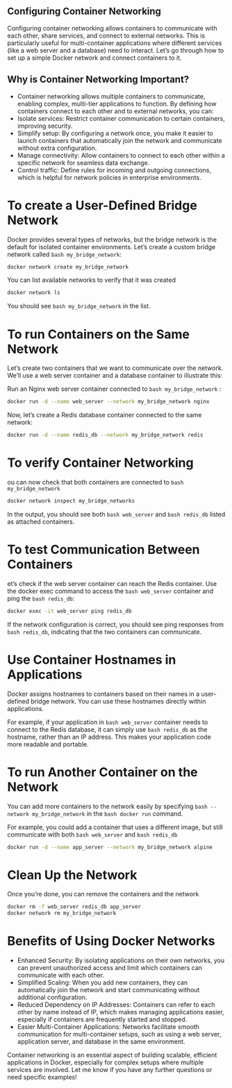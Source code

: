## Configuring Container Networking
Configuring container networking allows containers to communicate with each other, share services, and connect to external networks. This is particularly useful for multi-container applications where different services (like a web server and a database) need to interact. Let’s go through how to set up a simple Docker network and connect containers to it.

## Why is Container Networking Important?
- Container networking allows multiple containers to communicate, enabling complex, multi-tier applications to function. By defining how containers connect to each other and to external networks, you can:
- Isolate services: Restrict container communication to certain containers, improving security.
- Simplify setup: By configuring a network once, you make it easier to launch containers that automatically join the network and communicate without extra configuration.
- Manage connectivity: Allow containers to connect to each other within a specific network for seamless data exchange.
- Control traffic: Define rules for incoming and outgoing connections, which is helpful for network policies in enterprise environments.


# To create a User-Defined Bridge Network
Docker provides several types of networks, but the bridge network is the default for isolated container environments. Let’s create a custom bridge network called ```bash my_bridge_network```:
```bash 
docker network create my_bridge_network
```
You can list available networks to verify that it was created
```bash 
docker network ls
```
You should see ```bash my_bridge_network``` in the list.


# To run Containers on the Same Network
Let’s create two containers that we want to communicate over the network. We’ll use a web server container and a database container to illustrate this:

Run an Nginx web server container connected to ```bash my_bridge_network``` :
```bash 
docker run -d --name web_server --network my_bridge_network nginx
```
Now, let’s create a Redis database container connected to the same network:
```bash 
docker run -d --name redis_db --network my_bridge_network redis
```


# To verify Container Networking
ou can now check that both containers are connected to ```bash my_bridge_network```
```bash 
docker network inspect my_bridge_networks   
```
In the output, you should see both ```bash web_server``` and ```bash redis_db``` listed as attached containers.



# To test Communication Between Containers
et’s check if the web server container can reach the Redis container. Use the docker exec command to access the ```bash web_server``` container and ping the ```bash redis_db```:
```bash 
docker exec -it web_server ping redis_db
```
If the network configuration is correct, you should see ping responses from ```bash redis_db```, indicating that the two containers can communicate.



# Use Container Hostnames in Applications

Docker assigns hostnames to containers based on their names in a user-defined bridge network. You can use these hostnames directly within applications.

For example, if your application in ```bash web_server``` container needs to connect to the Redis database, it can simply use ```bash redis_db``` as the hostname, rather than an IP address. This makes your application code more readable and portable.



# To run Another Container on the Network 

You can add more containers to the network easily by specifying ```bash --network my_bridge_network``` in the ```bash docker run``` command.

For example, you could add a container that uses a different image, but still communicate with both ```bash web_server``` and ```bash redis_db```
```bash 
docker run -d --name app_server --network my_bridge_network alpine
```


# Clean Up the Network
Once you’re done, you can remove the containers and the network
```bash
docker rm -f web_server redis_db app_server
docker network rm my_bridge_network
```


# Benefits of Using Docker Networks

- Enhanced Security: By isolating applications on their own networks, you can prevent unauthorized access and limit which containers can communicate with each other.
- Simplified Scaling: When you add new containers, they can automatically join the network and start communicating without additional configuration.
- Reduced Dependency on IP Addresses: Containers can refer to each other by name instead of IP, which makes managing applications easier, especially if containers are frequently started and stopped.
- Easier Multi-Container Applications: Networks facilitate smooth communication for multi-container setups, such as using a web server, application server, and database in the same environment.


Container networking is an essential aspect of building scalable, efficient applications in Docker, especially for complex setups where multiple services are involved. Let me know if you have any further questions or need specific examples!